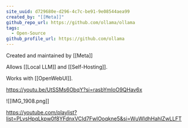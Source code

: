 ```yaml
---
site_uuid: d729680e-d296-4c7c-be91-9e08544aea99
created_by: "[[Meta]]"
github_repo_url: https://github.com/ollama/ollama
tags:
  - Open-Source
github_profile_url: https://github.com/ollama
---
```




Created and maintained by [[Meta]]

Allows [[Local LLM]] and [[Self-Hosting]].

Works with [[OpenWebUI]]. 

https://youtu.be/UtSSMs6ObqY?si=rasbYmIoO9QHav6x

![[IMG_1908.png]]

https://youtube.com/playlist?list=PLvsHpqLkpw0f8YFdnxVCId7FwIOoqkne5&si=WuWldhHahIZwLLFT
